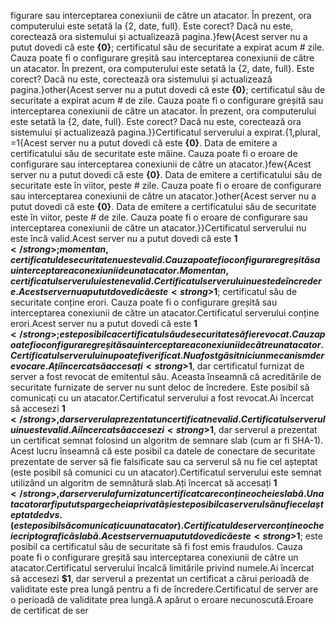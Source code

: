 figurare sau interceptarea conexiunii de către un atacator. În prezent, ora computerului este setată la {2, date, full}. Este corect? Dacă nu este, corectează ora sistemului și actualizează pagina.}few{Acest server nu a putut dovedi că este <strong>{0}</strong>; certificatul său de securitate a expirat acum # zile. Cauza poate fi o configurare greșită sau interceptarea conexiunii de către un atacator. În prezent, ora computerului este setată la {2, date, full}. Este corect? Dacă nu este, corectează ora sistemului și actualizează pagina.}other{Acest server nu a putut dovedi că este <strong>{0}</strong>; certificatul său de securitate a expirat acum # de zile. Cauza poate fi o configurare greșită sau interceptarea conexiunii de către un atacator. În prezent, ora computerului este setată la {2, date, full}. Este corect? Dacă nu este, corectează ora sistemului și actualizează pagina.}}Certificatul serverului a expirat.{1,plural, =1{Acest server nu a putut dovedi că este <strong>{0}</strong>. Data de emitere a certificatului său de securitate este mâine. Cauza poate fi o eroare de configurare sau interceptarea conexiunii de către un atacator.}few{Acest server nu a putut dovedi că este <strong>{0}</strong>. Data de emitere a certificatului său de securitate este în viitor, peste # zile. Cauza poate fi o eroare de configurare sau interceptarea conexiunii de către un atacator.}other{Acest server nu a putut dovedi că este <strong>{0}</strong>. Data de emitere a certificatului său de securitate este în viitor, peste # de zile. Cauza poate fi o eroare de configurare sau interceptarea conexiunii de către un atacator.}}Certificatul serverului nu este încă valid.Acest server nu a putut dovedi că este <strong>$1</strong>; momentan, certificatul de securitate nu este valid. Cauza poate fi o configurare greșită sau interceptarea conexiunii de un atacator.Momentan, certificatul serverului este nevalid.Certificatul serverului nu este de încredere.Acest server nu a putut dovedi că este <strong>$1</strong>; certificatul său de securitate conține erori. Cauza poate fi o configurare greșită sau interceptarea conexiunii de către un atacator.Certificatul serverului conține erori.Acest server nu a putut dovedi că este <strong>$1</strong>; este posibil ca certificatul său de securitate să fie revocat. Cauza poate fi o configurare greșită sau interceptarea conexiunii de către un atacator.Certificatul serverului nu poate fi verificat.Nu a fost găsit niciun mecanism de revocare.Ați încercat să accesați <strong>$1</strong>, dar certificatul furnizat de server a fost revocat de emitentul său. Aceasta înseamnă că acreditările de securitate furnizate de server nu sunt deloc de încredere. Este posibil să comunicați cu un atacator.Certificatul serverului a fost revocat.Ai încercat să accesezi <strong>$1</strong>, dar serverul a prezentat un certificat nevalid.Certificatul serverului nu este valid.Ai încercat să accesezi <strong>$1</strong>, dar serverul a prezentat un certificat semnat folosind un algoritm de semnare slab (cum ar fi SHA-1). Acest lucru înseamnă că este posibil ca datele de conectare de securitate prezentate de server să fie falsificate sau ca serverul să nu fie cel așteptat (este posibil să comunici cu un atacator).Certificatul serverului este semnat utilizând un algoritm de semnătură slab.Ați încercat să accesați <strong>$1</strong>, dar serverul a furnizat un certificat care conține o cheie slabă. Un atacator ar fi putut sparge cheia privată și este posibil ca serverul să nu fie cel așteptat de dvs. (este posibil să comunicați cu un atacator).Certificatul de server conține o cheie criptografică slabă.Acest server nu a putut dovedi că este <strong>$1</strong>; este posibil ca certificatul său de securitate să fi fost emis fraudulos. Cauza poate fi o configurare greșită sau interceptarea conexiunii de către un atacator.Certificatul serverului încalcă limitările privind numele.Ai încercat să accesezi <strong>$1</strong>, dar serverul a prezentat un certificat a cărui perioadă de validitate este prea lungă pentru a fi de încredere.Certificatul de server are o perioadă de validitate prea lungă.A apărut o eroare necunoscută.Eroare de certificat de ser